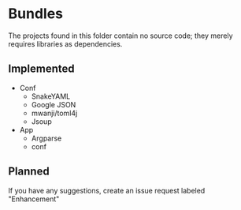 # Bundles

The projects found in this folder contain no source code; they merely requires libraries as dependencies.

## Implemented

* Conf
  * SnakeYAML
  * Google JSON
  * mwanji/toml4j
  * Jsoup
* App
  * Argparse
  * conf

## Planned

If you have any suggestions, create an issue request labeled "Enhancement"
